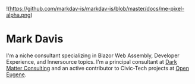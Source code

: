 !(https://github.com/markdav-is/markdav-is/blob/master/docs/me-pixel-alpha.png)
# Mark Davis
I'm a niche consultant specializing in Blazor Web Assembly, Developer Experience, and Innersource topics.  I'm a principal consultant at [Dark Matter Consulting](http://darkmatter.consulting) and an active contributor to Civic-Tech projects at [Open Eugene](http://openeugene.org).
